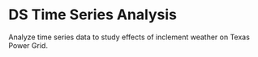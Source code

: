 # DS Time Series Analysis

Analyze time series data to study effects of inclement weather on Texas Power Grid.